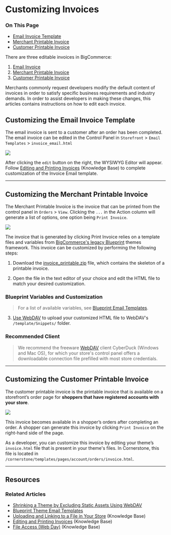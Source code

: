<h1>Customizing Invoices</h1>
<div class="otp" id="no-index">
	<h3> On This Page </h3>
	<ul>
    <li><a href="#customizing_email">Email Invoice Template</a></li>
		<li><a href="#customizing_merchant">Merchant Printable Invoice</a></li>
    <li><a href="#customizing_customer">Customer Printable Invoice</a></li>
	</ul>
</div>

There are three editable invoices in BigCommerce:

1. [Email Invoice](/customizing_email)
2. [Merchant Printable Invoice](/customizing_merchant)
3. [Customer Printable Invoice](/customizing_customer)

Merchants commonly request developers modify the default content of invoices in order to satisfy specific business requirements and industry demands. In order to assist developers in making these changes, this articles contains instructions on how to edit each invoice.

<a href='#customizing_email' aria-hidden='true' class='block-anchor'  id='customizing_email'><i aria-hidden='true' class='linkify icon'></i></a>

## Customizing the Email Invoice Template

The email invoice is sent to a customer after an order has been completed. The email invoice can be edited in the Control Panel in `Storefront` > `Email Templates` > `invoice_email.html`

<!--
    title: 
    data: //s3.amazonaws.com/user-content.stoplight.io/6116/1540376724645
-->

![](//s3.amazonaws.com/user-content.stoplight.io/6116/1540376724645 "")

After clicking the `edit` button on the right, the WYSIWYG Editor will appear. Follow [Editing and Printing Invoices](https://support.bigcommerce.com/s/article/Invoices#custom) (Knowledge Base) to complete customization of the Invoice Email template.

---

<a href='#customizing_merchant' aria-hidden='true' class='block-anchor'  id='customizing_merchant'><i aria-hidden='true' class='linkify icon'></i></a>

## Customizing the Merchant Printable Invoice

The Merchant Printable Invoice is the invoice that can be printed from the control panel in `Orders` > `View`. Clicking the `...` in the Action column will generate a list of options, one option being `Print Invoice`.

<!--
    title: 
    data: //s3.amazonaws.com/user-content.stoplight.io/6116/1540376852310
-->

![](//s3.amazonaws.com/user-content.stoplight.io/6116/1540376852310 "")

The invoice that is generated by clicking Print Invoice relies on a template files and variables from [BigCommerce's legacy Blueprint](https://developer.bigcommerce.com/legacy/blueprint-themes/blueprint-email-templates) themes framework. This invoice can be customized by performing the following steps:

1. Download the [invoice_printable.zip](https://storage.googleapis.com/bigcommerce-production-dev-center/template-files/invoice_printable.zip) file, which contains the skeleton of a printable invoice.

2. Open the file in the text editor of your choice and edit the HTML file to match your desired customization.

<div class="HubBlock--callout">
<div class="CalloutBlock--">
<div class="HubBlock-content">
    
<!-- theme:  -->

###  Blueprint Variables and Customization

> For a list of available variables, see [Blueprint Email Templates](https://developer.bigcommerce.com/legacy/blueprint-themes/blueprint-email-templates).

</div>
</div>
</div>

3. [Use WebDAV](https://support.bigcommerce.com/s/article/How-do-I-add-and-link-to-a-file-in-my-store#upload-a-file) to upload your customized HTML file to WebDAV's `/template/Snippets/` folder.

<div class="HubBlock--callout">
<div class="CalloutBlock--success">
<div class="HubBlock-content">
    
<!-- theme: success -->

### Recommended Client
> We recommend the freeware [WebDAV](https://support.bigcommerce.com/s/article/File-Access-WebDAV#webdav-client) client CyberDuck (Windows and Mac OS), for which your store's control panel offers a downloadable connection file prefilled with most store credentials.

</div>
</div>
</div>

---

<a href='#customizing_customer' aria-hidden='true' class='block-anchor'  id='customizing_customer'><i aria-hidden='true' class='linkify icon'></i></a>

## Customizing the Customer Printable Invoice

The customer printable invoice is the printable invoice that is available on a storefront’s order page for **shoppers that have registered accounts with your store**.

<!--
    title: 
    data: //s3.amazonaws.com/user-content.stoplight.io/6116/1540377767108
-->

![](//s3.amazonaws.com/user-content.stoplight.io/6116/1540377767108 "")

This invoice becomes available in a shopper’s orders after completing an order. A shopper can generate this invoice by clicking `Print Invoice` on the right-hand side of the page.

As a developer, you can customize this invoice by editing your theme’s `invoice.html` file that is present in your theme's files. In Cornerstone, this file is located in `/cornerstone/templates/pages/account/orders/invoice.html`.

---

## Resources
### Related Articles
* [Shrinking a Theme by Excluding Static Assets Using WebDAV](https://developer.bigcommerce.com/stencil-docs/prepare-and-upload-a-theme/shrinking-your-theme)
* [Blueprint Theme Email Templates](https://developer.bigcommerce.com/legacy/blueprint-themes/blueprint-email-templates)
* [Uploading and Linking to a File in Your Store](https://support.bigcommerce.com/s/article/How-do-I-add-and-link-to-a-file-in-my-store#upload-a-file) (Knowledge Base)
* [Editing and Printing Invoices](https://support.bigcommerce.com/s/article/Invoices#custom) (Knowledge Base)
* [File Access (Web Dav)](https://support.bigcommerce.com/s/article/File-Access-WebDAV) (Knowledge Base)

